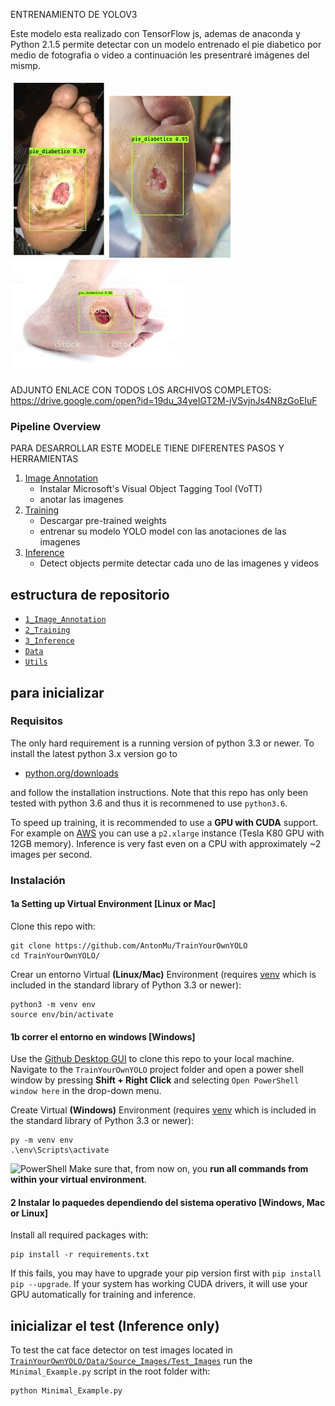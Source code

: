 ENTRENAMIENTO DE YOLOV3 



Este modelo esta realizado con TensorFlow js, ademas de anaconda y Python 2.1.5 permite detectar con un modelo entrenado el pie diabetico por medio de fotografia o video
a continuación les presentraré imágenes del mismp.


![Imagen1](https://github.com/arnultoll/PieDiabeticoYolov3/blob/master/test1_catface.jpg)
![Imagen2](https://github.com/arnultoll/PieDiabeticoYolov3/blob/master/test2_catface.jpg)
![Imagen3](https://github.com/arnultoll/PieDiabeticoYolov3/blob/master/test3_catface.jpg)




ADJUNTO ENLACE CON TODOS LOS ARCHIVOS COMPLETOS: https://drive.google.com/open?id=19du_34yeIGT2M-jVSvjnJs4N8zGoEIuF
### Pipeline Overview

PARA DESARROLLAR ESTE MODELE TIENE DIFERENTES PASOS Y HERRAMIENTAS

 1. [Image Annotation](/1_Image_Annotation/)
	 - Instalar  Microsoft's Visual Object Tagging Tool (VoTT)
	 - anotar las imagenes
 2. [Training](/2_Training/)
 	- Descargar pre-trained weights
 	- entrenar su modelo YOLO model con las anotaciones de las imagenes 
 3. [Inference](/3_Inference/)
 	- Detect objects permite detectar cada uno de las imagenes y videos

## estructura de repositorio
+ [`1_Image_Annotation`](/1_Image_Annotation/)
+ [`2_Training`](/2_Training/)
+ [`3_Inference`](/3_Inference/)
+ [`Data`](/Data/)
+ [`Utils`](/Utils/)

## para inicializar 

### Requisitos
The only hard requirement is a running version of python 3.3 or newer. To install the latest python 3.x version go to 
- [python.org/downloads](https://www.python.org/downloads/) 

and follow the installation instructions. Note that this repo has only been tested with python 3.6 and thus it is recommened to use `python3.6`.

To speed up training, it is recommended to use a **GPU with CUDA** support. For example on [AWS](/2_Training/AWS/) you can use a `p2.xlarge` instance (Tesla K80 GPU with 12GB memory). Inference is very fast even on a CPU with approximately ~2 images per second. 


### Instalación

#### 1a Setting up Virtual Environment [Linux or Mac]

Clone this repo with:
```
git clone https://github.com/AntonMu/TrainYourOwnYOLO
cd TrainYourOwnYOLO/
```
Crear un entorno Virtual **(Linux/Mac)** Environment (requires [venv](https://packaging.python.org/guides/installing-using-pip-and-virtual-environments/) which is included in the standard library of Python 3.3 or newer):
```
python3 -m venv env
source env/bin/activate
```

#### 1b correr el entorno en windows [Windows]
Use the [Github Desktop GUI](https://desktop.github.com/) to clone this repo to your local machine. Navigate to the `TrainYourOwnYOLO` project folder and open a power shell window by pressing **Shift + Right Click** and selecting `Open PowerShell window here` in the drop-down menu.

Create Virtual **(Windows)** Environment (requires [venv](https://packaging.python.org/guides/installing-using-pip-and-virtual-environments/) which is included in the standard library of Python 3.3 or newer):

```
py -m venv env
.\env\Scripts\activate
```
![PowerShell](/Utils/Screenshots/PowerShell.png)
Make sure that, from now on, you **run all commands from within your virtual environment**.

#### 2 Instalar lo paquedes dependiendo del sistema operativo [Windows, Mac or Linux]
Install all required packages with:

```
pip install -r requirements.txt
```
If this fails, you may have to upgrade your pip version first with `pip install pip --upgrade`. If your system has working CUDA drivers, it will use your GPU automatically for training and inference.

## inicializar el test (Inference only)
To test the cat face detector on test images located in [`TrainYourOwnYOLO/Data/Source_Images/Test_Images`](/Data/Source_Images/Test_Images) run the `Minimal_Example.py` script in the root folder with:

```
python Minimal_Example.py
```

